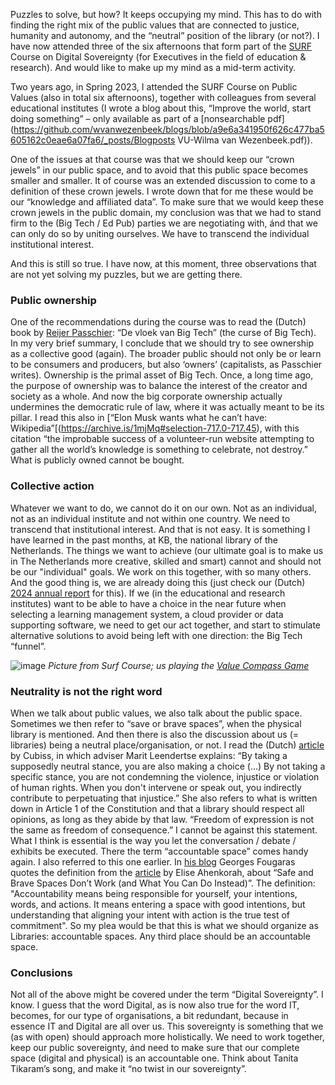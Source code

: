 Puzzles to solve, but how? It keeps occupying my mind. This has to do with finding the right mix of the public values that are connected to justice, humanity and autonomy, and the “neutral” position of the library (or not?). I have now attended three of the six afternoons that form part of the [SURF](https://www.surf.nl/en) Course on Digital Sovereignty (for Executives in the field of education & research). And would like to make up my mind as a mid-term activity. 

Two years ago, in Spring 2023, I attended the SURF Course on Public Values (also in total six afternoons), together with colleagues from several educational institutes (I wrote a blog about this, “Improve the world, start doing something” – only available as part of a [nonsearchable pdf](https://github.com/wvanwezenbeek/blogs/blob/a9e6a341950f626c477ba5605162c0eae6a07fa6/_posts/Blogposts VU-Wilma van Wezenbeek.pdf)).

One of the issues at that course was that we should keep our “crown jewels” in our public space, and to avoid that this public space becomes smaller and smaller. It of course was an extended discussion to come to a definition of these crown jewels. I wrote down that for me these would be our “knowledge and affiliated data”. To make sure that we would keep these crown jewels in the public domain, my conclusion was that we had to stand firm to the (Big Tech / Ed Pub) parties we are negotiating with, ánd that we can only do so by uniting ourselves. We have to transcend the individual institutional interest. 

And this is still so true. I have now, at this moment, three observations that are not yet solving my puzzles, but we are getting there. 

### Public ownership
One of the recommendations during the course was to read the (Dutch) book by [Reijer Passchier](https://www.universiteitleiden.nl/en/staffmembers/reijer-passchier#tab-1): “De vloek van Big Tech” (the curse of Big Tech). In my very brief summary, I conclude that we should try to see ownership as a collective good (again). The broader public should not only be or learn to be consumers and producers, but also ‘owners’ (capitalists, as Passchier writes). Ownership is the primal asset of Big Tech. Once, a long time ago, the purpose of ownership was to balance the interest of the creator and society as a whole. And now the big corporate ownership actually undermines the democratic rule of law, where it was actually meant to be its pillar. I read this also in  [“Elon Musk wants what he can’t have: Wikipedia”[(https://archive.is/1mjMq#selection-717.0-717.45), with this citation  “the improbable success of a volunteer-run website attempting to gather all the world’s knowledge is something to celebrate, not destroy.” What is publicly owned cannot be bought. 

### Collective action
Whatever we want to do, we cannot do it on our own. Not as an individual, not as an individual institute and not within one country. We need to transcend that institutional interest. And that is not easy. It is something I have learned in the past months, at KB, the national library of the Netherlands. The things we want to achieve (our ultimate goal is to make us in The Netherlands more creative, skilled and smart) cannot and should not be our "individual" goals. We work on this together, with so many others. And the good thing is, we are already doing this (just check our (Dutch) [2024 annual report](https://www.kb.nl/nieuws/kb-in-2024-grote-stappen-in-leesbevordering-en-data-onderzoek) for this). If we (in the educational and research institutes) want to be able to have a choice in the near future when selecting a learning management system, a cloud provider or data supporting software, we need to get our act together, and start to stimulate alternative solutions to avoid being left with one direction: the Big Tech “funnel”. 

![image](https://github.com/user-attachments/assets/32bbe0e5-7d00-48a6-bd04-b28e882a2da7)
*Picture from Surf Course; us playing the [Value Compass Game](https://www.surf.nl/en/values-compass-the-game-discuss-dilemmas-of-digitisation)* 

### Neutrality is not the right word 
When we talk about public values, we also talk about the public space. Sometimes we then refer to “save or brave spaces”, when the physical library is mentioned. And then there is also the discussion about us (= libraries) being a neutral place/organisation, or not. I read the (Dutch) [article](https://www.cubiss.nl/neutraliteit) by Cubiss, in which adviser Marit Leendertse explains:  “By taking a supposedly neutral stance, you are also making a choice (…) By not taking a specific stance, you are not condemning the violence, injustice or violation of human rights. When you don't intervene or speak out, you indirectly contribute to perpetuating that injustice.” She also refers to what is written down in Article 1 of the Constitution and that a library should respect all opinions, as long as they abide by that law. “Freedom of expression is not the same as freedom of consequence.” I cannot be against this statement. What I think is essential is the way you let the conversation / debate / exhibits be executed. There the term “accountable space” comes handy again. I also referred to this one earlier. In [his blog](https://georgesfougaras.blogspot.com/2023/09/accountable-spaces.html) Georges Fougaras quotes the definition from the [article](https://medium.com/@elise.k.ahen/safe-and-brave-spaces-dont-work-and-what-you-can-do-instead-f265aa339aff) by Elise Ahenkorah, about  “Safe and Brave Spaces Don’t Work (and What You Can Do Instead)”. The definition: "Accountability means being responsible for yourself, your intentions, words, and actions. It means entering a space with good intentions, but understanding that aligning your intent with action is the true test of commitment". So my plea would be that this is what we should organize as Libraries: accountable spaces. Any third place should be an accountable space.

### Conclusions
Not all of the above might be covered under the term “Digital Sovereignty”. I know. I guess that the word Digital, as is now also true for the word IT, becomes, for our type of organisations, a bit redundant, because in essence IT and Digital are all over us. This sovereignty is something that we (as with open) should approach more holistically. We need to work together, keep our public sovereignty, ánd need to make sure that our complete space (digital and physical) is an accountable one. Think about Tanita Tikaram’s song, and make it “no twist in our sovereignty”.  
